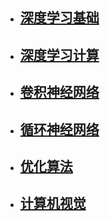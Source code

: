 + ## [深度学习基础](./动手学习深度学习Pytorch版-深度学习基础.ipynb)
+ ## [深度学习计算](./动手学习深度学习Pytorch版-深度学习计算.ipynb)
+ ## [卷积神经网络](./动手学习深度学习Pytorch版-卷积神经网络.ipynb)
+ ## [循环神经网络](./动手学习深度学习Pytorch版-循环神经网络.ipynb)
+ ## [优化算法](./动手学习深度学习Pytorch版-优化算法.ipynb)
+ ## [计算机视觉](./动手学习深度学习Pytorch版-计算机视觉.ipynb)